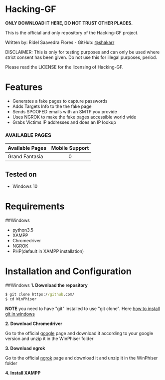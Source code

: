 # Hacking-GF


**ONLY DOWNLOAD IT HERE, DO NOT TRUST OTHER PLACES.**

This is the official and only repository of the Hacking-GF project.

Written by: Ridel Saavedra Flores - GitHub: [@shakarr](https://github.com/shakarr)

DISCLAIMER: This is only for testing purposes and can only be used where strict consent has been given. Do not use this for illegal purposes, period.

Please read the LICENSE for the licensing of Hacking-GF.

# Features

* Generates a fake pages to capture passwords
* Adds Targets Info to the the fake page
* Sends SPOOFED emails with an SMTP you provide
* Uses NGROK to make the fake pages accessible world wide
* Grabs Victims IP addresses and does an IP lookup

### AVAILABLE PAGES

|Available Pages|Mobile Support|
|:---|:---:|
|Grand Fantasia|0|

## Tested on

* Windows 10 

# Requirements

##Windows

- python3.5
- XAMPP
- Chromedriver
- NGROK
- PHP(default in XAMPP installation)

# Installation and Configuration

##Windows
**1. Download the repository**
```cmd
$ git clone https://github.com/
$ cd WinPhiser
```
**NOTE**
you need to have "git" installed to use "git clone". Here [how to install git in windows](https://git-scm.com/book/es/v2/Inicio---Sobre-el-Control-de-Versiones-Instalaci%C3%B3n-de-Git)

**2. Download Chromedriver**

Go to the official [google](https://sites.google.com/a/chromium.org/chromedriver/downloads) page and download it according to your google version and unzip it in the WinPhiser folder

**3. Download ngrok**

Go to the official [ngrok](https://ngrok.com/download) page and download it and unzip it in the WinPhiser folder

**4. Install XAMPP**
